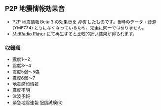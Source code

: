 ## P2P 地震情報効果音

- P2P 地震情報 Beta 3 の効果音を _再現_ したものです。当時のデータ・音源 (YMF724) ともになくなっているため、完全に同一ではありません。
- [MidRadio Player](http://download.music-eclub.com/) にて再生すると比較的近い結果が得られます。

### 収録順

- 震度1～2
- 震度3～4
- 震度5弱～5強
- 震度6弱～7
- 地震感知情報
- 震度不明
- 津波予報
- 緊急地震速報 配信試験(β)
